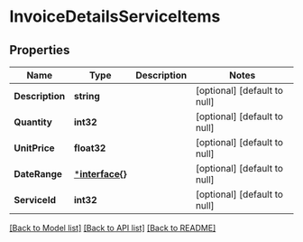 # InvoiceDetailsServiceItems

## Properties
Name | Type | Description | Notes
------------ | ------------- | ------------- | -------------
**Description** | **string** |  | [optional] [default to null]
**Quantity** | **int32** |  | [optional] [default to null]
**UnitPrice** | **float32** |  | [optional] [default to null]
**DateRange** | [***interface{}**](interface{}.md) |  | [optional] [default to null]
**ServiceId** | **int32** |  | [optional] [default to null]

[[Back to Model list]](../README.md#documentation-for-models) [[Back to API list]](../README.md#documentation-for-api-endpoints) [[Back to README]](../README.md)


